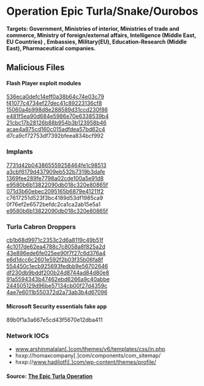 # Operation Epic Turla/Snake/Ourobos

#### Targets: Government, Ministries of interior, Ministries of trade and commerce, Ministry of foreign/external affairs, Intelligence (Middle East, EU Countries) , Embassies, Military(EU), Education-Research (Middle East), Pharmaceutical companies.

## Malicious Files

#### Flash Player exploit modules 
[536eca0defc14eff0a38b64c74e03c79](https://www.virustotal.com/en/file/002de1ece2f4c89e2fd070a246dbb4e6aeb51d4f7436eb0236893cbe24a5e619/analysis/)  
[f41077c4734ef27dec41c89223136cf8](https://www.virustotal.com/en/file/59769fc465ab06160bf8800b92e79dd97fb98e7620496b915d1a0161d3d3cb80/analysis/)  
[15060a4b998d8e288589d31ccd230f86](https://www.virustotal.com/en/file/bdbd2f365ea6c85345f37cce5410e3d03d20d2a3003b0c5c1629c087ce899d28/analysis/)  
[e481f5ea90d684e5986e70e6338539b4](https://www.virustotal.com/en/file/7345cf599705e0bc1b60cba5cc0168c099c9252f33d85d8c7c965c4580a5ccd9/analysis/)  
[21cbc17b28126b88b954b3b123958b46](https://www.virustotal.com/en/file/15bbea27b10b1746d3aa4c1ae70b03bd196d8f8b9942f9f635f4e5d336fb81ec/analysis/)  
[acae4a875cd160c015adfdea57bd62c4](https://www.virustotal.com/en/file/d1cca29d89c375acb9c83782f7937d02b6f7e82e8a9cb319526ee38adad1fed5/analysis/)  
d7ca9cf72753df7392bfeea834bcf992


### Implants
[7731d42b043865559258464fe1c98513](https://www.virustotal.com/en/file/966610c19fb620f90de6d7f35f469662824bad66c3091e0df1de1fd903df04c9/analysis/)  
[a3cbf6179d437909eb532b7319b3dafe](https://www.virustotal.com/en/file/265902545afa3db72a4397499e4d76f3810f9baf4ee03565e75d046a41683e93/analysis/)  
[1369fee289fe7798a02cde100a5e91d8](https://www.virustotal.com/en/file/46b418174d02c58b6effb4a9745309898b33547ee8050be17a5cbe6285f2f4f8/analysis/)  
[e9580b6b13822090db018c320e80865f](https://www.virustotal.com/en/file/2007aa72dfe0c6c93beb44f737b85b6cd487175e7abc6b717dae9344bed46c6c/analysis/)  
[071d3b60ebec2095165b6879e41211f2](https://www.virustotal.com/en/file/364593bebe015945002f6affec90154a69cb051d59ac7557f076930375fb054f/analysis/)  
c7617251d523f3bc4189d53df1985ca9  
0f76ef2e6572befdc2ca1ca2ab15e5a1  
[e9580b6b13822090db018c320e80865f](https://www.virustotal.com/en/file/2007aa72dfe0c6c93beb44f737b85b6cd487175e7abc6b717dae9344bed46c6c/analysis/)  



### Turla Cabron Droppers
[cb1b68d9971c2353c2d6a8119c49b51f](https://www.virustotal.com/en/file/3b8bd0a0c6069f2d27d759340721b78fd289f92e0a13965262fea4e8907af122/analysis/)  
[4c1017de62ea4788c7c8058a8f825a2d](https://www.virustotal.com/en/file/02f9501cb01b375e752a9cc4aa5ee084a504944bdc853e1bdfc860dd76e0d198/analysis/)  
[43e896ede6fe025ee90f7f27c6d376a4](https://www.virustotal.com/en/file/1a488c6824bd39f3568346b2aaf3f6666f41b1d4961a2d77360c7c65c7978b5e/analysis/)  
[e6d1dcc6c2601e592f2b03f35b06fa8f](https://www.virustotal.com/en/file/ffb0e35cfab750c8532f7d49deb8a71284fa420660710b8be632dacdd0a5cf45/analysis/)  
[554450c1ecb925693fedbb9e56702646](https://www.virustotal.com/en/file/8d20dd4433821eaeb1b2bec5911ba3633e656ca56ae50b75d35b2d52ea55b2cb/analysis/)  
[df230db9bddf200b24d8744ad84d80e8](https://www.virustotal.com/en/file/ba9a87ba0ad1a4f4e81583a1449b20bf703cdbee6b1a639c13f4cbcd1b9eb57f/analysis/)  
[91a5594343b47462ebd6266a9c40abbe](https://www.virustotal.com/en/file/31b176b9906211c14ee5b9cff4c56f71866ec47d7f7c783aeb31692168d66566/analysis/)  
[244505129d96be57134cb00f27d4359c](https://www.virustotal.com/en/file/1311759943aabfe55ef2d42677432f14ed8fb549619473e5fb56f8a92d2daf72/analysis/)  
[4ae7e6011b550372d2a73ab3b4d67096](https://www.virustotal.com/en/file/c58d57f5ce9ca7689e6b71d3dcb48b2caf41a9e7105bb68bae113218869dd6a0/analysis/)  


#### Microsoft Security essentials fake app
89b0f1a3a667e5cd43f5670e12dba411


### Network IOCs

* www.arshinmalalan[.]com/themes/v6/templates/css/in.php  
* hxxp://homaxcompany[.]com/components/com_sitemap/ 
* hxxp://www.hadilotfi[.]com/wp-content/themes/profile/  

#### Source: [The Epic Turla Operation](https://securelist.com/the-epic-turla-operation/65545/)
